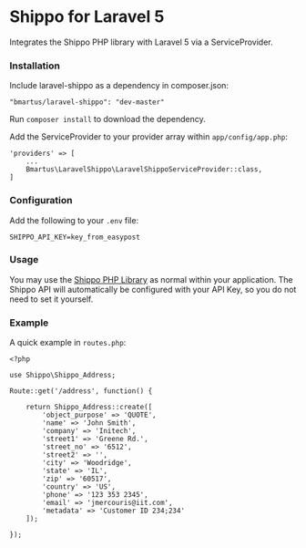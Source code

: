 Shippo for Laravel 5
==============

Integrates the Shippo PHP library with Laravel 5 via a ServiceProvider.

### Installation

Include laravel-shippo as a dependency in composer.json:

~~~
"bmartus/laravel-shippo": "dev-master"
~~~

Run `composer install` to download the dependency.

Add the ServiceProvider to your provider array within `app/config/app.php`:

~~~
'providers' => [
    ...
    Bmartus\LaravelShippo\LaravelShippoServiceProvider::class,
]
~~~

### Configuration

Add the following to your `.env` file:
~~~
SHIPPO_API_KEY=key_from_easypost
~~~

### Usage

You may use the [Shippo PHP Library](https://github.com/goshippo/shippo-php-client) as normal within your application. The Shippo API will automatically be configured with your API Key, so you do not need to set it yourself.

### Example

A quick example in `routes.php`: 
~~~
<?php

use Shippo\Shippo_Address;

Route::get('/address', function() {

    return Shippo_Address::create([
        'object_purpose' => 'QUOTE',
        'name' => 'John Smith',
        'company' => 'Initech',
        'street1' => 'Greene Rd.',
        'street_no' => '6512',
        'street2' => '',
        'city' => 'Woodridge',
        'state' => 'IL',
        'zip' => '60517',
        'country' => 'US',
        'phone' => '123 353 2345',
        'email' => 'jmercouris@iit.com',
        'metadata' => 'Customer ID 234;234'
    ]);

});

~~~

